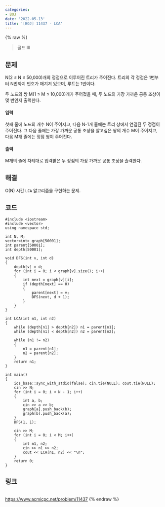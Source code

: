```yaml
---
categories:
- BOJ
date: '2022-05-13'
title: '[BOJ] 11437 - LCA'
---
```


{% raw %}
> 골드 III<br>

## 문제
N(2 ≤ N ≤ 50,000)개의 정점으로 이루어진 트리가 주어진다. 트리의 각 정점은 1번부터 N번까지 번호가 매겨져 있으며, 루트는 1번이다.

두 노드의 쌍 M(1 ≤ M ≤ 10,000)개가 주어졌을 때, 두 노드의 가장 가까운 공통 조상이 몇 번인지 출력한다.

#### 입력
첫째 줄에 노드의 개수 N이 주어지고, 다음 N-1개 줄에는 트리 상에서 연결된 두 정점이 주어진다. 그 다음 줄에는 가장 가까운 공통 조상을 알고싶은 쌍의 개수 M이 주어지고, 다음 M개 줄에는 정점 쌍이 주어진다.

#### 출력
M개의 줄에 차례대로 입력받은 두 정점의 가장 가까운 공통 조상을 출력한다.

## 해결
O(N) 시간 `LCA` 알고리즘을 구현하는 문제.

## 코드
```
#include <iostream>
#include <vector>
using namespace std;

int N, M;
vector<int> graph[50001];
int parent[50001];
int depth[50001];

void DFS(int v, int d)
{
	depth[v] = d;
	for (int i = 0; i < graph[v].size(); i++)
	{
		int next = graph[v][i];
		if (depth[next] == 0)
		{
			parent[next] = v;
			DFS(next, d + 1);
		}
	}
}

int LCA(int n1, int n2)
{
	while (depth[n1] > depth[n2]) n1 = parent[n1];
	while (depth[n1] < depth[n2]) n2 = parent[n2];

	while (n1 != n2)
	{
		n1 = parent[n1];
		n2 = parent[n2];
	}
	return n1;
}

int main()
{
	ios_base::sync_with_stdio(false); cin.tie(NULL); cout.tie(NULL);
	cin >> N;
	for (int i = 0; i < N - 1; i++)
	{
		int a, b;
		cin >> a >> b;
		graph[a].push_back(b);
		graph[b].push_back(a);
	}
	DFS(1, 1);

	cin >> M;
	for (int i = 0; i < M; i++)
	{
		int n1, n2;
		cin >> n1 >> n2;
		cout << LCA(n1, n2) << "\n";
	}
	return 0;
}
```

## 링크
<br>https://www.acmicpc.net/problem/11437
{% endraw %}